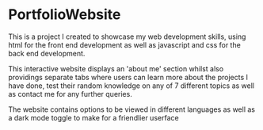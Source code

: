 # PortfolioWebsite
This is a project I created to showcase my web development skills, using html for the front end development as well as javascript and css for the back end development. 

This interactive website displays an 'about me' section whilst also providings separate tabs where users can learn more about the projects I have done, test their random knowledge on any of 7 different topics as well as contact me for any further queries. 

The website contains options to be viewed in different languages as well as a dark mode toggle to make for a friendlier userface
